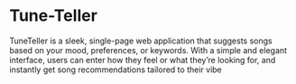 # Tune-Teller
TuneTeller is a sleek, single-page web application that suggests songs based on your mood, preferences, or keywords. With a simple and elegant interface, users can enter how they feel or what they’re looking for, and instantly get song recommendations tailored to their vibe

